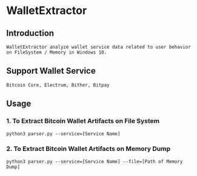 # WalletExtractor



## Introduction
```
WalletExtractor analyze wallet service data related to user behavior on FileSystem / Memory in Windows 10.
```




## Support Wallet Service
```
Bitcoin Core, Electrum, Bither, Bitpay
```




## Usage

### 1. To Extract Bitcoin Wallet Artifacts on File System
```
python3 parser.py --service=[Service Name]
```

### 2. To Extract Bitcoin Wallet Artifacts on Memory Dump
```
python3 parser.py --service=[Service Name] --file=[Path of Memory Dump]
```
